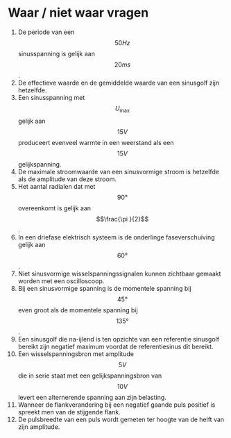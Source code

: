 # Waar / niet waar vragen

1. De periode van een $$50 Hz$$ sinusspanning is gelijk aan $$20 ms$$ .
2. De effectieve waarde en de gemiddelde waarde van een sinusgolf zijn hetzelfde.
3. Een sinusspanning met $${U}_{\mathrm{max}}$$ gelijk aan $$15V$$ produceert evenveel warmte in een weerstand als een $$15 V$$ gelijkspanning.
4. De maximale stroomwaarde van een sinusvormige stroom is hetzelfde als de amplitude van deze stroom.
5. Het aantal radialen dat met $$90°$$ overeenkomt is gelijk aan $$\frac{\pi }{2}$$ .
6. In een driefase elektrisch systeem is de onderlinge faseverschuiving gelijk aan $$60°$$ .
7. Niet sinusvormige wisselspanningssignalen kunnen zichtbaar gemaakt worden met een oscilloscoop.
8. Bij een sinusvormige spanning is de momentele spanning bij $$45°$$ even groot als de momentele spanning bij $$135°$$ .
9. Een sinusgolf die na-ijlend is ten opzichte van een referentie sinusgolf bereikt zijn negatief maximum voordat de referentiesinus dit bereikt.
10. Een wisselspanningsbron met amplitude $$5 V$$ die in serie staat met een gelijkspanningsbron van $$10 V$$ levert een alternerende spanning aan zijn belasting.
11. Wanneer de flankverandering bij een negatief gaande puls positief is spreekt men van de stijgende flank.
12. De pulsbreedte van een puls wordt gemeten ter hoogte van de helft van zijn amplitude.

